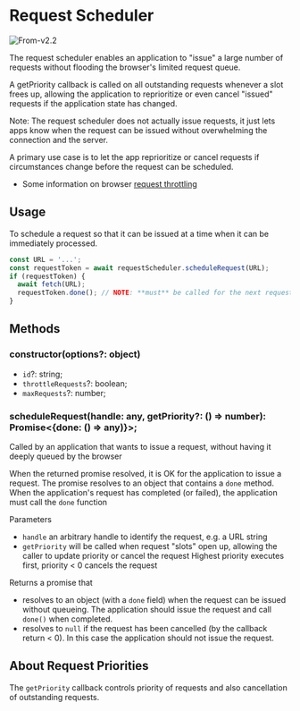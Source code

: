 # Request Scheduler

<p class="badges">
  <img src="https://img.shields.io/badge/From-v2.2-blue.svg?style=flat-square" alt="From-v2.2" />
</p>

The request scheduler enables an application to "issue" a large number of requests without flooding the browser's limited request queue.

A getPriority callback is called on all outstanding requests whenever a slot frees up, allowing the application to reprioritize or even cancel "issued" requests if the application state has changed.

Note: The request scheduler does not actually issue requests, it just lets apps know when the request can be issued without overwhelming the connection and the server.

A primary use case is to let the app reprioritize or cancel requests if circumstances change before the request can be scheduled.

- Some information on browser [request throttling](https://docs.pushtechnology.com/cloud/latest/manual/html/designguide/solution/support/connection_limitations.html)

## Usage

To schedule a request so that it can be issued at a time when it can be immediately processed.

```js
const URL = '...';
const requestToken = await requestScheduler.scheduleRequest(URL);
if (requestToken) {
  await fetch(URL);
  requestToken.done(); // NOTE: **must** be called for the next request in queue to resolve
}
```

## Methods

### constructor(options?: object)

- `id`?: string;
- `throttleRequests`?: boolean;
- `maxRequests`?: number;

### scheduleRequest(handle: any, getPriority?: () => number): Promise<{done: () => any)}>;

Called by an application that wants to issue a request, without having it deeply queued by the browser

When the returned promise resolved, it is OK for the application to issue a request.
The promise resolves to an object that contains a `done` method.
When the application's request has completed (or failed), the application must call the `done` function

Parameters

- `handle` an arbitrary handle to identify the request, e.g. a URL string
- `getPriority` will be called when request "slots" open up,
  allowing the caller to update priority or cancel the request
  Highest priority executes first, priority < 0 cancels the request

Returns a promise that

- resolves to an object (with a `done` field) when the request can be issued without queueing. The application should issue the request and call `done()` when completed.
- resolves to `null` if the request has been cancelled (by the callback return < 0).
  In this case the application should not issue the request.

## About Request Priorities

The `getPriority` callback controls priority of requests and also cancellation of outstanding requests.
